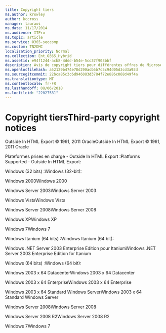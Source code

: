 ```yaml
---
title: Copyright tiers
ms.author: krowley
author: kccross
manager: laurawi
ms.date: 11/17/2014
ms.audience: ITPro
ms.topic: article
ms.service: O365-seccomp
ms.custom: TN2DMC
localization_priority: Normal
ms.collection: Ent_O365_Hybrid
ms.assetid: e94f1244-acb8-4ddd-b54e-5cc37f903bbf
description: Avis de copyright tiers pour différentes offres de Microsoft
ms.openlocfilehash: a52129b474e78d290acb6b7c5c94d05d3cd3a93d
ms.sourcegitcommit: 22bca85c3c6d946083d3784f72e886c068d49f4a
ms.translationtype: MT
ms.contentlocale: fr-FR
ms.lasthandoff: 08/06/2018
ms.locfileid: "22027581"
---
```

# <a name="third-party-copyright-notices"></a><span data-ttu-id="81e24-103">Copyright tiers</span><span class="sxs-lookup"><span data-stu-id="81e24-103">Third-party copyright notices</span></span>

<span data-ttu-id="81e24-104">Outside In HTML Export © 1991, 2011 Oracle</span><span class="sxs-lookup"><span data-stu-id="81e24-104">Outside In HTML Export © 1991, 2011 Oracle</span></span>
  
<span data-ttu-id="81e24-105">Plateformes prises en charge - Outside In HTML Export :</span><span class="sxs-lookup"><span data-stu-id="81e24-105">Platforms Supported - Outside In HTML Export:</span></span>
  
<span data-ttu-id="81e24-106">Windows (32 bits) :</span><span class="sxs-lookup"><span data-stu-id="81e24-106">Windows (32-bit):</span></span>
  
<span data-ttu-id="81e24-107">Windows 2000</span><span class="sxs-lookup"><span data-stu-id="81e24-107">Windows 2000</span></span>
  
<span data-ttu-id="81e24-108">Windows Server 2003</span><span class="sxs-lookup"><span data-stu-id="81e24-108">Windows Server 2003</span></span>
  
<span data-ttu-id="81e24-109">Windows Vista</span><span class="sxs-lookup"><span data-stu-id="81e24-109">Windows Vista</span></span>
  
<span data-ttu-id="81e24-110">Windows Server 2008</span><span class="sxs-lookup"><span data-stu-id="81e24-110">Windows Server 2008</span></span>
  
<span data-ttu-id="81e24-111">Windows XP</span><span class="sxs-lookup"><span data-stu-id="81e24-111">Windows XP</span></span>
  
<span data-ttu-id="81e24-112">Windows 7</span><span class="sxs-lookup"><span data-stu-id="81e24-112">Windows 7</span></span>
  
<span data-ttu-id="81e24-113">Windows Itanium (64 bits) :</span><span class="sxs-lookup"><span data-stu-id="81e24-113">Windows Itanium (64 bit):</span></span>
  
<span data-ttu-id="81e24-114">Windows .NET Server 2003 Enterprise Edition pour Itanium</span><span class="sxs-lookup"><span data-stu-id="81e24-114">Windows .NET Server 2003 Enterprise Edition for Itanium</span></span>
  
<span data-ttu-id="81e24-115">Windows (64 bits) :</span><span class="sxs-lookup"><span data-stu-id="81e24-115">Windows (64 bit):</span></span>
  
<span data-ttu-id="81e24-116">Windows 2003 x 64 Datacenter</span><span class="sxs-lookup"><span data-stu-id="81e24-116">Windows 2003 x 64 Datacenter</span></span>
  
<span data-ttu-id="81e24-117">Windows 2003 x 64 Enterprise</span><span class="sxs-lookup"><span data-stu-id="81e24-117">Windows 2003 x 64 Enterprise</span></span>
  
<span data-ttu-id="81e24-118">Windows 2003 x 64 Standard Windows Server</span><span class="sxs-lookup"><span data-stu-id="81e24-118">Windows 2003 x 64 Standard Windows Server</span></span>
  
<span data-ttu-id="81e24-119">Windows Server 2008</span><span class="sxs-lookup"><span data-stu-id="81e24-119">Windows Server 2008</span></span>
  
<span data-ttu-id="81e24-120">Windows Server 2008 R2</span><span class="sxs-lookup"><span data-stu-id="81e24-120">Windows Server 2008 R2</span></span>
  
<span data-ttu-id="81e24-121">Windows 7</span><span class="sxs-lookup"><span data-stu-id="81e24-121">Windows 7</span></span>
  

